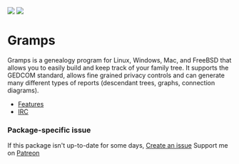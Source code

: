 [![](https://img.shields.io/chocolatey/v/gramps?color=green&label=gramps)](https://chocolatey.org/packages/gramps) [![](https://img.shields.io/chocolatey/dt/gramps)](https://chocolatey.org/packages/gramps)

# Gramps
Gramps is a genealogy program for Linux, Windows, Mac, and FreeBSD that allows you to easily build and keep track of your family tree. It supports the GEDCOM standard, allows fine grained privacy controls and can generate many different types of reports (descendant trees, graphs, connection diagrams).

* [Features](https://gramps-project.org/features/)
* [IRC](irc://irc.freenode.net/#gramps)

### Package-specific issue
If this package isn't up-to-date for some days, [Create an issue](https://github.com/tunisiano187/chocolatey-packages/issues/new)
Support me on [Patreon](https://www.patreon.com/bePatron?u=39585820)